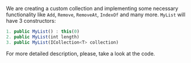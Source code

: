 We are creating a custom collection and implementing some necessary functionality like `Add`, `Remove`, `RemoveAt`, `IndexOf` and many more.
`MyList` will have 3 constructors:
```javascript
1. public MyList() : this(0)
2. public MyList(int length)
3. public MyList(ICollection<T> collection)
```
For more detailed description, please, take a look at the code.
